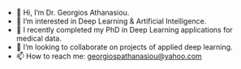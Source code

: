 - 👋 Hi, I’m Dr. Georgios Athanasiou.
- 👀 I’m interested in Deep Learning & Artificial Intelligence.
- 🌱 I recently completed my PhD in Deep Learning applications for medical data.
- 💞️ I’m looking to collaborate on projects of applied deep learning.
- 📫 How to reach me: georgiospathanasiou@yahoo.com

<!---
ga83wuw/ga83wuw is a ✨ special ✨ repository because its `README.md` (this file) appears on your GitHub profile.
You can click the Preview link to take a look at your changes.
--->

